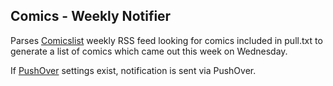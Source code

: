 ## Comics - Weekly Notifier

Parses [Comicslist](http://www.comiclist.com/index.php) weekly RSS feed looking for comics included in pull.txt to generate a list of comics which came out this week on Wednesday.

If [PushOver](https://pushover.net/) settings exist, notification is sent via PushOver.